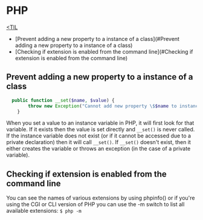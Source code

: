 # PHP

[<TIL](Programming.md)
- [Prevent adding a new property to a instance of a class](#Prevent adding a new property to a instance of a class)
- [Checking if extension is enabled from the command line](#Checking if extension is enabled from the command line)

## Prevent adding a new property to a instance of a class

```PHP
  public function __set($name, $value) {
        throw new Exception("Cannot add new property \$$name to instance of " . __CLASS__);
    }
```
When you set a value to an instance variable in PHP, it will first look for that variable.
If it exists then the value is set directly and `__set()` is never called. If the instance variable
does not exist (or if it cannot be accessed due to a private declaration) then it will call `__set()`.
If `__set()` doesn't exist, then it either creates the variable or throws an exception (in the case of a private variable).

## Checking if extension is enabled from the command line
 You can see the names of various extensions by using phpinfo() or if you're using the CGI or CLI version of PHP you can use the -m switch to list all available extensions:
`$ php -m`
